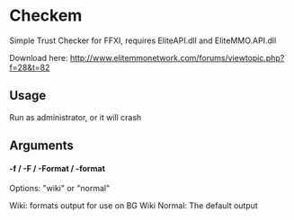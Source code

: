 # Checkem
Simple Trust Checker for FFXI, requires EliteAPI.dll and EliteMMO.API.dll

Download here: http://www.elitemmonetwork.com/forums/viewtopic.php?f=28&t=82

## Usage

Run as administrator, or it will crash

## Arguments

#### -f / -F / -Format / -format
Options: "wiki" or "normal"

Wiki: formats output for use on BG Wiki
Normal: The default output
